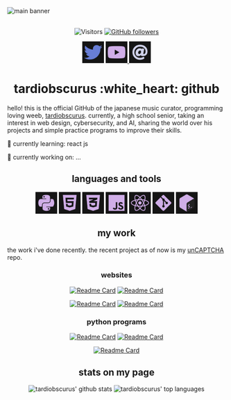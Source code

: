 <img src="main-banner.svg" alt="main banner">

<div align="center">

<br/>

![Visitors](https://visitor-badge.laobi.icu/badge?page_id=rafnixg.rafnixg) [![GitHub followers](https://img.shields.io/github/followers/tardiobscurus.svg?style=social&label=Follow&maxAge=2592000)](https://github.com/tardiobscurus?tab=followers)

</div>

<div align="center">
    <a href="https://twitter.com/caecuselegans"><img src="social/twitter.svg" height="50px" alt="twitter"></a> <a href="https://youtube.com/c/tardiobscurus">
        <img src="social/youtube.svg" alt="youtube" height="50px">
    </a> <a href="mailto:tardiobscurus@hotmail.com">
        <img src="social/email.svg" alt="e-mail" height="50px">
    </a>
</div>


<h1 align="center">tardiobscurus :white_heart: github</h1>

hello! this is the official GitHub of the japanese music curator, programming loving weeb, [tardiobscurus](https://youtube.com/c/tardiobscurus). currently, a high school senior, taking an interest in web design, cybersecurity, and AI, sharing the world over his projects and simple practice programs to improve their skills.

🌱 currently learning: react js

🔨 currently working on: ... 

<h2 align="center">languages and tools</h2>  
<div align="center">
<img src="languages/python.svg" alt="intermediate python3" height="50px" title="intermediate python3"/> <img src="languages/html5.svg" alt="intermediate html5" height="50px" title="intermediate html5"/> <img src="languages/css3.svg" alt="intermediate css3" height="50px" title="intermediate css3"/> <img src="languages/js.svg" alt="intermediate js" height="50px" title="intermediate js"/> <img src="languages/react.svg" alt="beginner react.js" height="50px" title="beginner react.js"> <img src="languages/git.svg" alt="main basics of git" height="50px" title="main basics of git"> <img src="languages/bash.svg" alt="intermediate bash" height="50px" title="intermediate bash">
</div>



<h2 align="center">my work</h2>

the work i've done recently. the recent project as of now is my [unCAPTCHA](https://github.com/tardiobscurus/unCAPTCHA) repo.

<h3 align="center">websites</h3>

<div align="center">

[![Readme Card](https://github-readme-stats.vercel.app/api/pin/?username=tardiobscurus&repo=japanese-club&title_color=D0AEE8&text_color=CFD1E9&icon_color=687ED6&hide_border=true&border_radius=0&bg_color=151515)](https://github.com/tardiobscurus/japanese-club) [![Readme Card](https://github-readme-stats.vercel.app/api/pin/?username=tardiobscurus&repo=chs_technology_pathway&title_color=D0AEE8&text_color=CFD1E9&icon_color=687ED6&hide_border=true&border_radius=0&bg_color=151515)](https://github.com/tardiobscurus/chs_technology_pathway) 

[![Readme Card](https://github-readme-stats.vercel.app/api/pin/?username=tardiobscurus&repo=New-New-Simple-Views&title_color=D0AEE8&text_color=CFD1E9&icon_color=687ED6&hide_border=true&border_radius=0&bg_color=151515)](https://github.com/tardiobscurus/New-New-Simple-Views)
[![Readme Card](https://github-readme-stats.vercel.app/api/pin/?username=tardiobscurus&repo=dadJokes&title_color=D0AEE8&text_color=CFD1E9&icon_color=687ED6&hide_border=true&border_radius=0&bg_color=151515)](https://github.com/tardiobscurus/dadJokes)

</div>

<h3 align="center">python programs</h3>

<div align="center">

[![Readme Card](https://github-readme-stats.vercel.app/api/pin/?username=tardiobscurus&repo=unCAPTCHA&title_color=D0AEE8&text_color=CFD1E9&icon_color=687ED6&hide_border=true&border_radius=0&bg_color=151515)](https://github.com/tardiobscurus/unCAPTCHA) [![Readme Card](https://github-readme-stats.vercel.app/api/pin/?username=tardiobscurus&repo=netDet&title_color=D0AEE8&text_color=CFD1E9&icon_color=687ED6&hide_border=true&border_radius=0&bg_color=151515)](https://github.com/tardiobscurus/netDet)

[![Readme Card](https://github-readme-stats.vercel.app/api/pin/?username=tardiobscurus&repo=pass-gen&title_color=D0AEE8&text_color=CFD1E9&icon_color=687ED6&hide_border=true&border_radius=0&bg_color=151515)](https://github.com/tardiobscurus/pass-gen)

</div>
    
<h2 align="center">stats on my page</h2>

<div align="center">

<img src="https://github-readme-stats.vercel.app/api?username=tardiobscurus&title_color=D0AEE8&text_color=CFD1E9&icon_color=687ED6&hide_border=true&border_radius=0&bg_color=151515" alt="tardiobscurus' github stats" height="150px"/> <img src="https://github-readme-stats.vercel.app/api/top-langs/?username=tardiobscurus&layout=compact&title_color=D0AEE8&text_color=CFD1E9&icon_color=687ED6&hide_border=true&border_radius=0&bg_color=151515" alt="tardiobscurus' top languages" height="150px">

</div>

<!-- [![twitter](social/twitter.svg)](https://twitter.com)
[![youtube](social/youtube.svg)](https://twitter.com)
[![twitter](social/email.svg)](https://twitter.com) -->

